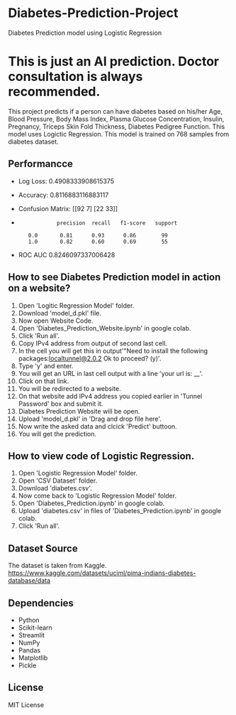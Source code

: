 # Diabetes-Prediction-Project
Diabetes Prediction model using Logistic Regression
# This is just an AI prediction. Doctor consultation is always recommended. 
This project predicts if a person can have diabetes based on his/her Age, Blood Pressure, Body Mass Index, Plasma Glucose Concentration, Insulin, Pregnancy, Triceps Skin Fold Thickness, Diabetes Pedigree Function. 
This model uses Logictic Regression.
This model is trained on 768 samples from diabetes dataset.

## Performancce
- Log Loss: 0.4908333908615375
- Accuracy: 0.8116883116883117
  
- Confusion Matrix:
 [[92  7]
 [22 33]]

-                 precision  recall   f1-score   support

         0.0       0.81      0.93      0.86        99
         1.0       0.82      0.60      0.69        55

- ROC AUC 0.8246097337006428
## How to see Diabetes Prediction model in action on a website?
1. Open 'Logitic Regression Model' folder.
2. Download 'model_d.pkl' file.
3. Now open Website Code.
4. Open 'Diabetes_Prediction_Website.ipynb' in google colab.
5. Click 'Run all'.
6. Copy IPv4 address from output of second last cell.
7. In the cell you will get this in output'"Need to install the following packages:localtunnel@2.0.2 Ok to proceed? (y)'.
8. Type 'y' and enter.
9. You will get an URL in last cell output with a line 'your url is: __'.
10. Click on that link.
11. You will be redirected to a website.
12. On that website add IPv4 address you copied earlier in 'Tunnel Password' box and submit it.
13. Diabetes Prediction Website will be open.
14. Upload 'model_d.pkl' in 'Drag and drop file here'.
15. Now write the asked data and clcick 'Predict' buttoon.
16. You will get the prediction.
    
## How to view code of Logistic Regression.
1. Open 'Logistic Regression Model' folder.
2. Open 'CSV Dataset' folder.
3. Download 'diabetes.csv'.
4. Now come back to 'Logistic Regression Model' folder.
5. Open 'Diabetes_Prediction.ipynb' in google colab.
6. Upload 'diabetes.csv' in files of  'Diabetes_Prediction.ipynb' in google colab.
7. Click 'Run all'.

## Dataset Source
The dataset is taken from Kaggle.
https://www.kaggle.com/datasets/uciml/pima-indians-diabetes-database/data
   
## Dependencies
- Python
- Scikit-learn
- Streamlit
- NumPy
- Pandas
- Matplotlib
- Pickle
  
## License
MIT License
